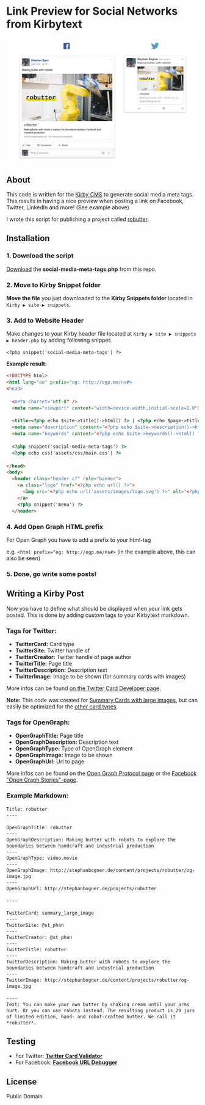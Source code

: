 # Link Preview for Social Networks from Kirbytext

![Result of using social meta tags](assets/meta-tags.png)

## About
This code is written for the [Kirby CMS](getkirby.com) to generate social media meta tags. This results in having a nice preview when posting a link on Facebook, Twitter, LinkedIn and more! (See example above)

I wrote this script for publishing a project called [robutter](http://stephanbogner.de/projects/robutter).

## Installation
### 1. Download the script 
[Download](https://raw.githubusercontent.com/stephanbogner/Generate-Link-Preview-for-Social-Networks-from-Kirby-Markdown/master/social-media-meta-tags.php) the **social-media-meta-tags.php** from this repo.

### 2. Move to Kirby Snippet folder 
**Move the file** you just downloaded to the **Kirby Snippets folder** located in `Kirby ▶ site ▶ snippets`.

### 3. Add to Website Header
Make changes to your Kirby header file located at `Kirby ▶ site ▶ snippets ▶ header.php` by adding following snippet:

`<?php snippet('social-media-meta-tags') ?>`

**Example result:**
```HTML
<!DOCTYPE html>
<html lang="en" prefix="og: http://ogp.me/ns#>
<head>

  <meta charset="utf-8" />
  <meta name="viewport" content="width=device-width,initial-scale=1.0">

  <title><?php echo $site->title()->html() ?> | <?php echo $page->title()->html() ?></title>
  <meta name="description" content="<?php echo $site->description()->html() ?>">
  <meta name="keywords" content="<?php echo $site->keywords()->html() ?>">

  <?php snippet('social-media-meta-tags') ?>
  <?php echo css('assets/css/main.css') ?>

</head>
<body>
  <header class="header cf" role="banner">
    <a class="logo" href="<?php echo url() ?>">
      <img src="<?php echo url('assets/images/logo.svg') ?>" alt="<?php echo $site->title()->html() ?>" />
    </a>
    <?php snippet('menu') ?>
  </header>
```

### 4. Add Open Graph HTML prefix

For Open Graph you have to add a prefix to your html-tag

e.g. `<html prefix="og: http://ogp.me/ns#>` (in the example above, this can also be seen)

### 5. Done, go write some posts!

## Writing a Kirby Post

Now you have to define what should be displayed when your link gets posted. This is done by adding custom tags to your Kirbytext markdown.

### Tags for Twitter:
- **TwitterCard:** Card type
- **TwitterSite:** Twitter handle of 
- **TwitterCreator:** Twitter handle of page author
- **TwitterTitle:** Page title
- **TwitterDescription:** Description text
- **TwitterImage:** Image to be shown (for summary cards with images)

More infos can be found [on the Twitter Card Developer page](https://dev.twitter.com/cards/overview).

**Note:** This code was created for [Summary Cards with large images](https://dev.twitter.com/cards/types/summary-large-image), but can easily be optimized for the [other card types](https://dev.twitter.com/cards/types).

### Tags for OpenGraph:
- **OpenGraphTitle:** Page title
- **OpenGraphDescription:** Description text
- **OpenGraphType:** Type of OpenGraph element
- **OpenGraphImage:** Image to be shown
- **OpenGraphUrl:** Url to page

More infos can be found on the [Open Graph Protocol page](http://opengraphprotocol.org/) or the [Facebook "Open Graph Stories"-page](https://developers.facebook.com/docs/sharing/opengraph).

### Example Markdown:

```
Title: robutter
----

OpenGraphTitle: robutter
----
OpenGraphDescription: Making butter with robots to explore the boundaries between handcraft and industrial production
----
OpenGraphType: video.movie
----
OpenGraphImage: http://stephanbogner.de/content/projects/robutter/og-image.jpg
----
OpenGraphUrl: http://stephanbogner.de/projects/robutter

----

TwitterCard: summary_large_image
----
TwitterSite: @st_phan
----
TwitterCreator: @st_phan
----
TwitterTitle: robutter
----
TwitterDescription: Making butter with robots to explore the boundaries between handcraft and industrial production
----
TwitterImage: http://stephanbogner.de/content/projects/robutter/og-image.jpg

----
Text: You can make your own butter by shaking cream until your arms hurt. Or you can use robots instead. The resulting product is 20 jars of limited edition, hand- and robot-crafted butter. We call it *robutter*.
```

## Testing
- For Twitter: **[Twitter Card Validator](https://cards-dev.twitter.com/validator)**
- For Facebook: **[Facebook URL Debugger](https://developers.facebook.com/tools/debug/)**

## License
Public Domain

